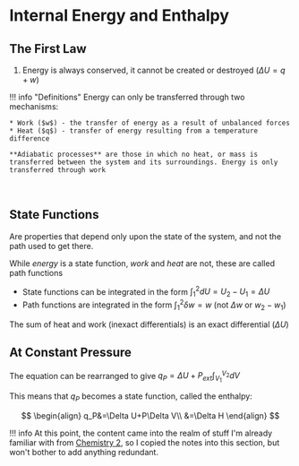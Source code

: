 # Internal Energy and Enthalpy

## The First Law

1. Energy is always conserved, it cannot be created or destroyed ($\Delta U=q+w$)

!!! info "Definitions"
	Energy can only be transferred through two mechanisms:
	
	* Work ($w$) - the transfer of energy as a result of unbalanced forces
	* Heat ($q$) - transfer of energy resulting from a temperature difference
	
	**Adiabatic processes** are those in which no heat, or mass is transferred between the system and its surroundings. Energy is only transferred through work


​	

## State Functions

Are properties that depend only upon the state of the system, and not the path used to get there.

While *energy* is a state function, *work* and *heat* are not, these are called path functions

* State functions can be integrated in the form $\int_1^2dU=U_2-U_1=\Delta U$
* Path functions are integrated in the form $\int_1^2\delta w=w$ (not $\Delta w$ or $w_2-w_1$)

The sum of heat and work (inexact differentials) is an exact differential ($\Delta U$)

## At Constant Pressure

The equation can be rearranged to give $q_P=\Delta U+P_{ext}\int_{V_1}^{V_2}dV$

This means that $q_P$ becomes a state function, called the enthalpy:

$$
\begin{align}
q_P&=\Delta U+P\Delta V\\
&=\Delta H
\end{align}
$$

!!! info
	At this point, the content came into the realm of stuff I'm already familiar with from [Chemistry 2](../Module-05a/), so I copied the notes into this section, but won't bother to add anything redundant.

